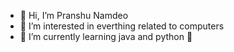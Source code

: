 - 👋 Hi, I’m Pranshu Namdeo
- 👀 I’m interested in everthing related to computers
- 🌱 I’m currently learning java and python 🐍

<!---
namdpran8/namdpran8 is a ✨ special ✨ repository because its `README.md` (this file) appears on your GitHub profile.
You can click the Preview link to take a look at your changes.
--->
